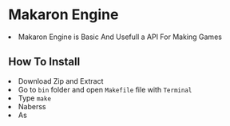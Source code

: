 # Makaron Engine
<li>Makaron Engine is Basic And Usefull a API For Making Games</li>

## How To Install
<li> Download Zip and Extract </li>
<li> Go to <code>bin</code> folder and open <code>Makefile</code> file with <code>Terminal</code> </li>
<li> Type <code>make</code> </li>
<li>Naberss</li>
<li>As</li>